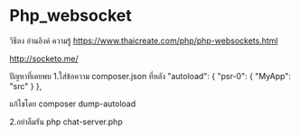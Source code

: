 # Php_websocket
วิธีลง
อ่านอิงค์ ความรู้
https://www.thaicreate.com/php/php-websockets.html

http://socketo.me/

ปัญหาที่เคยพบ
1.ใส่ข้อความ composer.json ที่หลัง
  "autoload": {
        "psr-0": {
            "MyApp": "src"
        }
    },
 
  แก้ไขโดย composer dump-autoload

2.อย่าลืมรัน php chat-server.php 